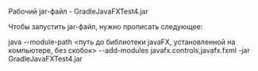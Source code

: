 
Рабочий jar-файл - GradleJavaFXTest4.jar

Чтобы запустить jar-файл, нужно прописать следующее:

java --module-path <путь до библиотеки javaFX, установленной на компьютере, без скобок> --add-modules javafx.controls,javafx.fxml -jar GradleJavaFXTest4.jar
